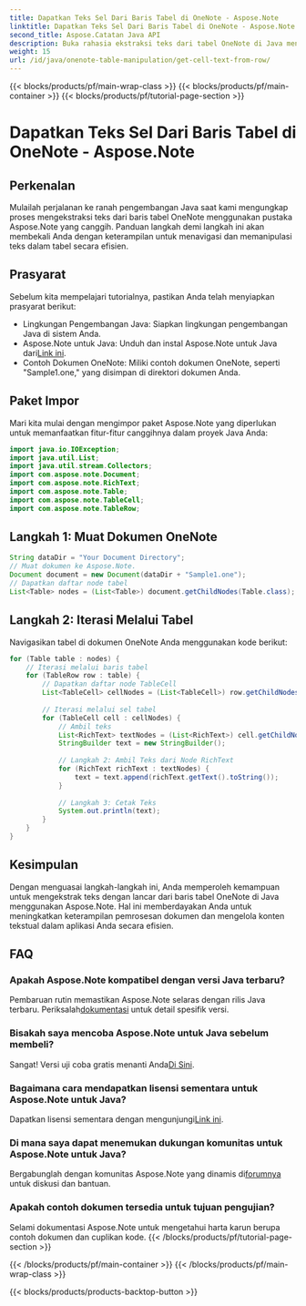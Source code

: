 ```yaml
---
title: Dapatkan Teks Sel Dari Baris Tabel di OneNote - Aspose.Note
linktitle: Dapatkan Teks Sel Dari Baris Tabel di OneNote - Aspose.Note
second_title: Aspose.Catatan Java API
description: Buka rahasia ekstraksi teks dari tabel OneNote di Java menggunakan Aspose.Note. Ikuti panduan langkah demi langkah kami untuk meningkatkan keterampilan pemrosesan dokumen Anda.
weight: 15
url: /id/java/onenote-table-manipulation/get-cell-text-from-row/
---
```


{{< blocks/products/pf/main-wrap-class >}}
{{< blocks/products/pf/main-container >}}
{{< blocks/products/pf/tutorial-page-section >}}

# Dapatkan Teks Sel Dari Baris Tabel di OneNote - Aspose.Note

## Perkenalan
Mulailah perjalanan ke ranah pengembangan Java saat kami mengungkap proses mengekstraksi teks dari baris tabel OneNote menggunakan pustaka Aspose.Note yang canggih. Panduan langkah demi langkah ini akan membekali Anda dengan keterampilan untuk menavigasi dan memanipulasi teks dalam tabel secara efisien.
## Prasyarat
Sebelum kita mempelajari tutorialnya, pastikan Anda telah menyiapkan prasyarat berikut:
- Lingkungan Pengembangan Java: Siapkan lingkungan pengembangan Java di sistem Anda.
-  Aspose.Note untuk Java: Unduh dan instal Aspose.Note untuk Java dari[Link ini](https://releases.aspose.com/note/java/).
- Contoh Dokumen OneNote: Miliki contoh dokumen OneNote, seperti "Sample1.one," yang disimpan di direktori dokumen Anda.
## Paket Impor
Mari kita mulai dengan mengimpor paket Aspose.Note yang diperlukan untuk memanfaatkan fitur-fitur canggihnya dalam proyek Java Anda:
```java
import java.io.IOException;
import java.util.List;
import java.util.stream.Collectors;
import com.aspose.note.Document;
import com.aspose.note.RichText;
import com.aspose.note.Table;
import com.aspose.note.TableCell;
import com.aspose.note.TableRow;
```
## Langkah 1: Muat Dokumen OneNote
```java
String dataDir = "Your Document Directory";
// Muat dokumen ke Aspose.Note.
Document document = new Document(dataDir + "Sample1.one");
// Dapatkan daftar node tabel
List<Table> nodes = (List<Table>) document.getChildNodes(Table.class);
```
## Langkah 2: Iterasi Melalui Tabel
Navigasikan tabel di dokumen OneNote Anda menggunakan kode berikut:
```java
for (Table table : nodes) {
    // Iterasi melalui baris tabel
    for (TableRow row : table) {
        // Dapatkan daftar node TableCell
        List<TableCell> cellNodes = (List<TableCell>) row.getChildNodes(TableCell.class);
        
        // Iterasi melalui sel tabel
        for (TableCell cell : cellNodes) {
            // Ambil teks
            List<RichText> textNodes = (List<RichText>) cell.getChildNodes(RichText.class);
            StringBuilder text = new StringBuilder();
            
            // Langkah 2: Ambil Teks dari Node RichText
            for (RichText richText : textNodes) {
                text = text.append(richText.getText().toString());
            }
            
            // Langkah 3: Cetak Teks
            System.out.println(text);
        }
    }
}
```
## Kesimpulan
Dengan menguasai langkah-langkah ini, Anda memperoleh kemampuan untuk mengekstrak teks dengan lancar dari baris tabel OneNote di Java menggunakan Aspose.Note. Hal ini memberdayakan Anda untuk meningkatkan keterampilan pemrosesan dokumen dan mengelola konten tekstual dalam aplikasi Anda secara efisien.
## FAQ
### Apakah Aspose.Note kompatibel dengan versi Java terbaru?
 Pembaruan rutin memastikan Aspose.Note selaras dengan rilis Java terbaru. Periksalah[dokumentasi](https://reference.aspose.com/note/java/) untuk detail spesifik versi.
### Bisakah saya mencoba Aspose.Note untuk Java sebelum membeli?
Sangat! Versi uji coba gratis menanti Anda[Di Sini](https://releases.aspose.com/).
### Bagaimana cara mendapatkan lisensi sementara untuk Aspose.Note untuk Java?
 Dapatkan lisensi sementara dengan mengunjungi[Link ini](https://purchase.aspose.com/temporary-license/).
### Di mana saya dapat menemukan dukungan komunitas untuk Aspose.Note untuk Java?
 Bergabunglah dengan komunitas Aspose.Note yang dinamis di[forumnya](https://forum.aspose.com/c/note/28) untuk diskusi dan bantuan.
### Apakah contoh dokumen tersedia untuk tujuan pengujian?
Selami dokumentasi Aspose.Note untuk mengetahui harta karun berupa contoh dokumen dan cuplikan kode.
{{< /blocks/products/pf/tutorial-page-section >}}

{{< /blocks/products/pf/main-container >}}
{{< /blocks/products/pf/main-wrap-class >}}

{{< blocks/products/products-backtop-button >}}
